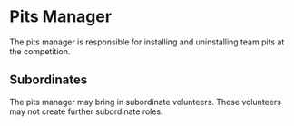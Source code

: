 # Pits Manager

The pits manager is responsible for installing and uninstalling team
pits at the competition.

## Subordinates

The pits manager may bring in subordinate volunteers.  These
volunteers may not create further subordinate roles.

